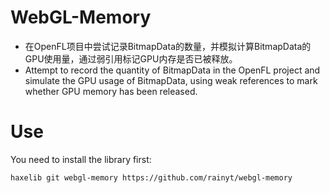# WebGL-Memory
- 在OpenFL项目中尝试记录BitmapData的数量，并模拟计算BitmapData的GPU使用量，通过弱引用标记GPU内存是否已被释放。
- Attempt to record the quantity of BitmapData in the OpenFL project and simulate the GPU usage of BitmapData, using weak references to mark whether GPU memory has been released.

# Use
You need to install the library first:
```shell
haxelib git webgl-memory https://github.com/rainyt/webgl-memory
```